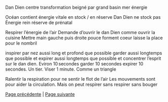 Dan Dien centre transformation beigné par grand basin mer énergie

Océan contient énergie vitale en stock / en réserve
Dan Dien ne stock pas
Énergie rein réserve de prénatal

Respirer l’énergie de l’air
Demande d’ouvrir le dan Dien comme ouvrir la cuisine 
Mettre main gauche 
puis droite 
pouce forment coeur laisse la place pour le nombril

inspirer par nez aussi long et profond que possible garder aussi longtemps que possible et expirer aussi longtemps que possible et concentrer l’esprit sur le dan dien. Eviron 10 secondes garder 10 secondes expirer 10 secondes. Un tier. Viser 1 minute. Comme un triangle

Ralentir la respiration pour ne sentir le flot de l’air
Les mouvements sont pour aider la circulation. Mais on peut respirer sans respirer sans bouger 


[Page précédente](2024-02-18-05.md) | [Page suivante](2024-02-18-07)